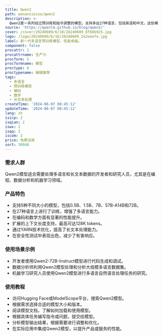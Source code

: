 ```yaml
---
title: Qwen2
path: wenanxiezuo/qwen2
description: >-
  Qwen2是一系列经过预训练和指令调整的模型，支持多达27种语言，包括英语和中文。这些模型在多个基准测试中表现出色，特别是在编码和数学方面有显著提升。Qwen2模型的上下文长度支持高达128K个token，适用于处理长文本任务。此外，Qwen2-72B-Instruct模型在安全性方面与GPT-4相当，显著优于Mistral-8x22B模型。
source: 'https://qwenlm.github.io/blog/qwen2/'
cover: /cover/20240609/6/10/20240609_8f68b925.jpg
logo: /logo/20240609/6/10/20240609_2e2eeefe.jpg
label: 新一代多语言预训练模型，性能卓越。
component: false
procattr: 1
procattrname: 生产力
procform: 5
procformname: 模型
proctype: 6
proctypename: 编辑推荐
tags:
  - 多语言
  - 预训练模型
  - 编码
  - 数学
  - 长文本处理
createTime: '2024-06-07 08:45:12'
updateTime: '2024-06-07 08:45:12'
lang: zh
isicp: 2
isqian: 2
iswx: 2
isqq: 2
iscom: 2
price: 免费试用
sort: 30948
---
```




### 需求人群
Qwen2模型适合需要处理多语言和长文本数据的开发者和研究人员，尤其是在编程、数据分析和机器学习领域。

### 产品特色
* 支持5种不同大小的模型，包括0.5B、1.5B、7B、57B-A14B和72B。
* 在27种语言上进行了训练，增强了多语言能力。
* 在编码和数学方面有显著的性能提升。
* 扩展的上下文长度支持，最高可达128K tokens。
* 通过YARN技术优化，提高了长文本处理能力。
* 在安全性测试中表现出色，减少了有害响应。

### 使用场景示例
* 开发者使用Qwen2-72B-Instruct模型进行代码生成和调试。
* 数据分析师利用Qwen2模型处理和分析大规模多语言数据集。
* 机器学习研究人员使用Qwen2模型进行多语言自然语言处理任务的研究。

### 使用教程
* 访问Hugging Face或ModelScope平台，搜索Qwen2模型。
* 根据需求选择合适的模型大小和版本。
* 阅读模型文档，了解如何加载和使用模型。
* 根据具体任务编写指令或问题，提交给模型。
* 分析模型输出结果，根据需要进行调整和优化。
* 在实际应用中集成Qwen2模型，以提升产品或服务的性能。

  
